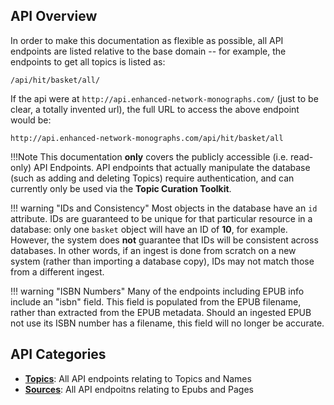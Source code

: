 ## API Overview

In order to make this documentation as flexible as possible, all API endpoints are listed relative to the base domain -- for example, the endpoints to get all topics is listed as:

```
/api/hit/basket/all/
```

If the api were at `http://api.enhanced-network-monographs.com/` (just to be clear, a totally invented url), the full URL to access the above endpoint would be:

```
http://api.enhanced-network-monographs.com/api/hit/basket/all
```

!!!Note 
    This documentation __only__ covers the publicly accessible (i.e. read-only) API Endpoints. API endpoints that actually manipulate the database (such as adding and deleting Topics) require authentication, and can currently only be used via the __Topic Curation Toolkit__.

!!! warning "IDs and Consistency"
    Most objects in the database have an `id` attribute. IDs are guaranteed to be unique for that particular resource in a database: only one `basket` object will have an ID of __10__, for example.  However, the system does __not__ guarantee that IDs will be consistent across databases.  In other words, if an ingest is done from scratch on a new system (rather than importing a database copy), IDs may not match those from a different ingest.

!!! warning "ISBN Numbers"
    Many of the endpoints including EPUB info include an "isbn" field. This field is populated from the EPUB filename, rather than extracted from the EPUB metadata. Should an ingested EPUB not use its ISBN number has a filename, this field will no longer be accurate.

## API Categories

- __[Topics](topics)__: All API endpoints relating to Topics and Names
- __[Sources](sources)__: All API endpoitns relating to Epubs and Pages

